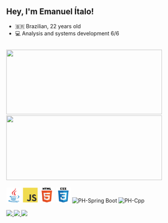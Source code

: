 ## Hey, I'm Emanuel Ítalo!

- 🇧🇷 Brazilian, 22 years old
- :computer: Analysis and systems development 6/6

##

<div style='display: inline-block'>
  <a href="https://github.com/italoflx/">
    <img height='172' width='415' src="https://github-readme-stats.vercel.app/api/top-langs/?username=italoflx&theme=dark&layout=compact&hide_border=true" style="max-width: 100%">
    <img height='172' width='415' src="https://github-readme-stats.vercel.app/api?username=italoflx&theme=dark&show_icons=true&hide_border=true" style="max-width: 100%">
  </a>
</div>

<div style='display: inline-block'><br>
  <img alt="PH-Java" src="https://raw.githubusercontent.com/devicons/devicon/master/icons/java/java-original.svg" width="40" heigth="40">
  <img alt="PH-JS" src="https://raw.githubusercontent.com/devicons/devicon/master/icons/javascript/javascript-original.svg" width="40" heigth="40">
  <img alt="PH-HTML" src="https://raw.githubusercontent.com/devicons/devicon/master/icons/html5/html5-original-wordmark.svg" width="40" heigth="40">
  <img alt="PH-CSS" src="https://raw.githubusercontent.com/devicons/devicon/master/icons/css3/css3-original-wordmark.svg" width="40" heigth="40">
  <img alt="PH-Spring Boot" src="https://cdn.jsdelivr.net/gh/devicons/devicon/icons/spring/spring-original.svg" width="40" heigth="40">
  <img alt="PH-Cpp" src="https://cdn.jsdelivr.net/gh/devicons/devicon/icons/cplusplus/cplusplus-original.svg" width="40" heigth="40">
</div>

<div><br>
  <a href="mailto:emanuelitalo81@gmail.com?Subject=Título%20da%20mensagem">
    <img src="https://img.shields.io/badge/Gmail-D14836?style=for-the-badge&logo=gmail&logoColor=white">
  </a>
  <a href="https://www.instagram.com/italo.flx/">
    <img src="https://img.shields.io/badge/Instagram-E4405F?style=for-the-badge&logo=instagram&logoColor=white">
  </a>
  <a href="https://www.linkedin.com/in/emanuel-italo">
    <img src="https://img.shields.io/badge/LinkedIn-0077B5?style=for-the-badge&logo=linkedin&logoColor=white">
  </a>
</div>
